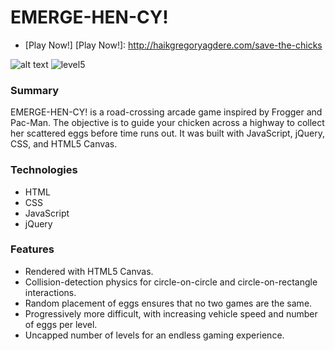 # EMERGE-HEN-CY!

* [Play Now!]
  [Play Now!]: <http://haikgregoryagdere.com/save-the-chicks>

![alt text](images/start_screen.png "Start Screen")
![level5](images/level5.png "EMERGE-HEN-CY! Level 5")

### Summary

EMERGE-HEN-CY! is a road-crossing arcade game inspired by Frogger and Pac-Man. The objective is to guide your chicken across a highway to collect her scattered eggs before time runs out. It was built with JavaScript, jQuery, CSS, and HTML5 Canvas.

### Technologies

  - HTML
  - CSS
  - JavaScript
  - jQuery

### Features

  - Rendered with HTML5 Canvas.
  - Collision-detection physics for circle-on-circle and circle-on-rectangle interactions.
  - Random placement of eggs ensures that no two games are the same.
  - Progressively more difficult, with increasing vehicle speed and number of eggs per level.
  - Uncapped number of levels for an endless gaming experience.
